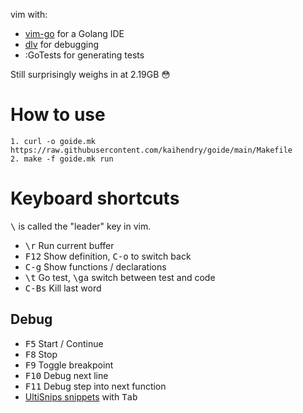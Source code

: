 vim with:

* [vim-go](https://github.com/fatih/vim-go) for a Golang IDE
* [dlv](https://github.com/go-delve/delve) for debugging
* :GoTests for generating tests

Still surprisingly weighs in at 2.19GB 😳

# How to use

	1. curl -o goide.mk https://raw.githubusercontent.com/kaihendry/goide/main/Makefile
	2. make -f goide.mk run

# Keyboard shortcuts

<kbd>\\</kbd> is called the "leader" key in vim.

* <kbd>\r</kbd> Run current buffer
* <kbd>F12</kbd> Show definition, <kbd>C-o</kbd> to switch back
* <kbd>C-g</kbd> Show functions / declarations
* <kbd>\t</kbd> Go test, <kbd>\ga</kbd> switch between test and code
* <kbd>C-Bs</kbd> Kill last word

## Debug

* <kbd>F5</kbd> Start / Continue
* <kbd>F8</kbd> Stop
* <kbd>F9</kbd> Toggle breakpoint
* <kbd>F10</kbd> Debug next line
* <kbd>F11</kbd> Debug step into next function
* [UltiSnips snippets](https://github.com/fatih/vim-go/blob/master/gosnippets/UltiSnips/go.snippets) with <kbd>Tab</kbd>
